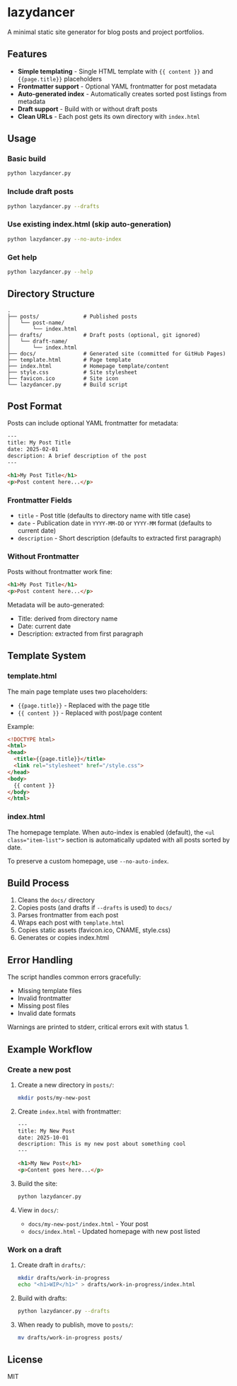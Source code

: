 # lazydancer

A minimal static site generator for blog posts and project portfolios.

## Features

- **Simple templating** - Single HTML template with `{{ content }}` and `{{page.title}}` placeholders
- **Frontmatter support** - Optional YAML frontmatter for post metadata
- **Auto-generated index** - Automatically creates sorted post listings from metadata
- **Draft support** - Build with or without draft posts
- **Clean URLs** - Each post gets its own directory with `index.html`

## Usage

### Basic build

```bash
python lazydancer.py
```

### Include draft posts

```bash
python lazydancer.py --drafts
```

### Use existing index.html (skip auto-generation)

```bash
python lazydancer.py --no-auto-index
```

### Get help

```bash
python lazydancer.py --help
```

## Directory Structure

```
.
├── posts/              # Published posts
│   └── post-name/
│       └── index.html
├── drafts/             # Draft posts (optional, git ignored)
│   └── draft-name/
│       └── index.html
├── docs/               # Generated site (committed for GitHub Pages)
├── template.html       # Page template
├── index.html          # Homepage template/content
├── style.css           # Site stylesheet
├── favicon.ico         # Site icon
└── lazydancer.py       # Build script
```

## Post Format

Posts can include optional YAML frontmatter for metadata:

```html
---
title: My Post Title
date: 2025-02-01
description: A brief description of the post
---

<h1>My Post Title</h1>
<p>Post content here...</p>
```

### Frontmatter Fields

- `title` - Post title (defaults to directory name with title case)
- `date` - Publication date in `YYYY-MM-DD` or `YYYY-MM` format (defaults to current date)
- `description` - Short description (defaults to extracted first paragraph)

### Without Frontmatter

Posts without frontmatter work fine:

```html
<h1>My Post Title</h1>
<p>Post content here...</p>
```

Metadata will be auto-generated:
- Title: derived from directory name
- Date: current date
- Description: extracted from first paragraph

## Template System

### template.html

The main page template uses two placeholders:

- `{{page.title}}` - Replaced with the page title
- `{{ content }}` - Replaced with post/page content

Example:

```html
<!DOCTYPE html>
<html>
<head>
  <title>{{page.title}}</title>
  <link rel="stylesheet" href="/style.css">
</head>
<body>
  {{ content }}
</body>
</html>
```

### index.html

The homepage template. When auto-index is enabled (default), the `<ul class="item-list">` section is automatically updated with all posts sorted by date.

To preserve a custom homepage, use `--no-auto-index`.

## Build Process

1. Cleans the `docs/` directory
2. Copies posts (and drafts if `--drafts` is used) to `docs/`
3. Parses frontmatter from each post
4. Wraps each post with `template.html`
5. Copies static assets (favicon.ico, CNAME, style.css)
6. Generates or copies index.html

## Error Handling

The script handles common errors gracefully:

- Missing template files
- Invalid frontmatter
- Missing post files
- Invalid date formats

Warnings are printed to stderr, critical errors exit with status 1.

## Example Workflow

### Create a new post

1. Create a new directory in `posts/`:
   ```bash
   mkdir posts/my-new-post
   ```

2. Create `index.html` with frontmatter:
   ```html
   ---
   title: My New Post
   date: 2025-10-01
   description: This is my new post about something cool
   ---

   <h1>My New Post</h1>
   <p>Content goes here...</p>
   ```

3. Build the site:
   ```bash
   python lazydancer.py
   ```

4. View in `docs/`:
   - `docs/my-new-post/index.html` - Your post
   - `docs/index.html` - Updated homepage with new post listed

### Work on a draft

1. Create draft in `drafts/`:
   ```bash
   mkdir drafts/work-in-progress
   echo "<h1>WIP</h1>" > drafts/work-in-progress/index.html
   ```

2. Build with drafts:
   ```bash
   python lazydancer.py --drafts
   ```

3. When ready to publish, move to `posts/`:
   ```bash
   mv drafts/work-in-progress posts/
   ```

## License

MIT
